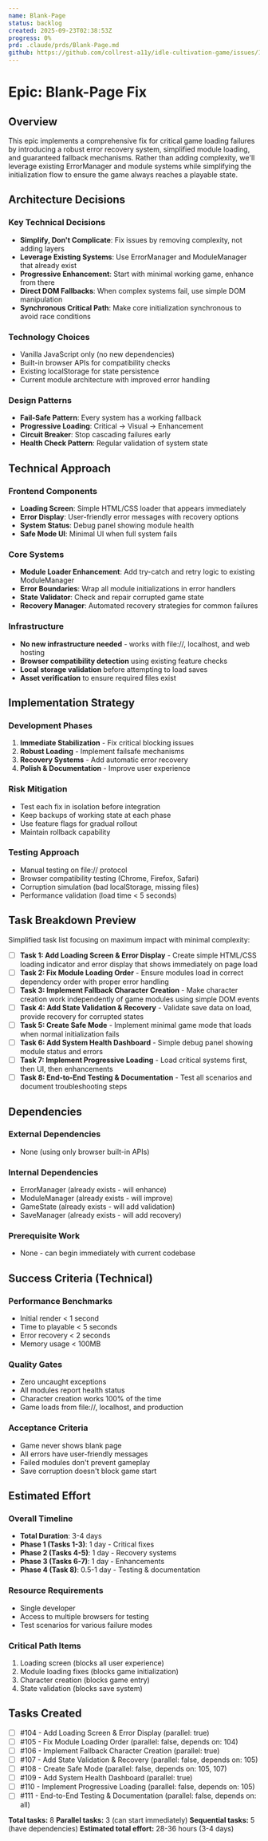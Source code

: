 ```yaml
---
name: Blank-Page
status: backlog
created: 2025-09-23T02:38:53Z
progress: 0%
prd: .claude/prds/Blank-Page.md
github: https://github.com/collrest-a11y/idle-cultivation-game/issues/103
---
```


# Epic: Blank-Page Fix

## Overview
This epic implements a comprehensive fix for critical game loading failures by introducing a robust error recovery system, simplified module loading, and guaranteed fallback mechanisms. Rather than adding complexity, we'll leverage existing ErrorManager and module systems while simplifying the initialization flow to ensure the game always reaches a playable state.

## Architecture Decisions

### Key Technical Decisions
- **Simplify, Don't Complicate**: Fix issues by removing complexity, not adding layers
- **Leverage Existing Systems**: Use ErrorManager and ModuleManager that already exist
- **Progressive Enhancement**: Start with minimal working game, enhance from there
- **Direct DOM Fallbacks**: When complex systems fail, use simple DOM manipulation
- **Synchronous Critical Path**: Make core initialization synchronous to avoid race conditions

### Technology Choices
- Vanilla JavaScript only (no new dependencies)
- Built-in browser APIs for compatibility checks
- Existing localStorage for state persistence
- Current module architecture with improved error handling

### Design Patterns
- **Fail-Safe Pattern**: Every system has a working fallback
- **Progressive Loading**: Critical → Visual → Enhancement
- **Circuit Breaker**: Stop cascading failures early
- **Health Check Pattern**: Regular validation of system state

## Technical Approach

### Frontend Components
- **Loading Screen**: Simple HTML/CSS loader that appears immediately
- **Error Display**: User-friendly error messages with recovery options
- **System Status**: Debug panel showing module health
- **Safe Mode UI**: Minimal UI when full system fails

### Core Systems
- **Module Loader Enhancement**: Add try-catch and retry logic to existing ModuleManager
- **Error Boundaries**: Wrap all module initializations in error handlers
- **State Validator**: Check and repair corrupted game state
- **Recovery Manager**: Automated recovery strategies for common failures

### Infrastructure
- **No new infrastructure needed** - works with file://, localhost, and web hosting
- **Browser compatibility detection** using existing feature checks
- **Local storage validation** before attempting to load saves
- **Asset verification** to ensure required files exist

## Implementation Strategy

### Development Phases
1. **Immediate Stabilization** - Fix critical blocking issues
2. **Robust Loading** - Implement failsafe mechanisms
3. **Recovery Systems** - Add automatic error recovery
4. **Polish & Documentation** - Improve user experience

### Risk Mitigation
- Test each fix in isolation before integration
- Keep backups of working state at each phase
- Use feature flags for gradual rollout
- Maintain rollback capability

### Testing Approach
- Manual testing on file:// protocol
- Browser compatibility testing (Chrome, Firefox, Safari)
- Corruption simulation (bad localStorage, missing files)
- Performance validation (load time < 5 seconds)

## Task Breakdown Preview

Simplified task list focusing on maximum impact with minimal complexity:

- [ ] **Task 1: Add Loading Screen & Error Display** - Create simple HTML/CSS loading indicator and error display that shows immediately on page load
- [ ] **Task 2: Fix Module Loading Order** - Ensure modules load in correct dependency order with proper error handling
- [ ] **Task 3: Implement Fallback Character Creation** - Make character creation work independently of game modules using simple DOM events
- [ ] **Task 4: Add State Validation & Recovery** - Validate save data on load, provide recovery for corrupted states
- [ ] **Task 5: Create Safe Mode** - Implement minimal game mode that loads when normal initialization fails
- [ ] **Task 6: Add System Health Dashboard** - Simple debug panel showing module status and errors
- [ ] **Task 7: Implement Progressive Loading** - Load critical systems first, then UI, then enhancements
- [ ] **Task 8: End-to-End Testing & Documentation** - Test all scenarios and document troubleshooting steps

## Dependencies

### External Dependencies
- None (using only browser built-in APIs)

### Internal Dependencies
- ErrorManager (already exists - will enhance)
- ModuleManager (already exists - will improve)
- GameState (already exists - will add validation)
- SaveManager (already exists - will add recovery)

### Prerequisite Work
- None - can begin immediately with current codebase

## Success Criteria (Technical)

### Performance Benchmarks
- Initial render < 1 second
- Time to playable < 5 seconds
- Error recovery < 2 seconds
- Memory usage < 100MB

### Quality Gates
- Zero uncaught exceptions
- All modules report health status
- Character creation works 100% of the time
- Game loads from file://, localhost, and production

### Acceptance Criteria
- Game never shows blank page
- All errors have user-friendly messages
- Failed modules don't prevent gameplay
- Save corruption doesn't block game start

## Estimated Effort

### Overall Timeline
- **Total Duration**: 3-4 days
- **Phase 1 (Tasks 1-3)**: 1 day - Critical fixes
- **Phase 2 (Tasks 4-5)**: 1 day - Recovery systems
- **Phase 3 (Tasks 6-7)**: 1 day - Enhancements
- **Phase 4 (Task 8)**: 0.5-1 day - Testing & documentation

### Resource Requirements
- Single developer
- Access to multiple browsers for testing
- Test scenarios for various failure modes

### Critical Path Items
1. Loading screen (blocks all user experience)
2. Module loading fixes (blocks game initialization)
3. Character creation (blocks game entry)
4. State validation (blocks save system)

## Tasks Created
- [ ] #104 - Add Loading Screen & Error Display (parallel: true)
- [ ] #105 - Fix Module Loading Order (parallel: false, depends on: 104)
- [ ] #106 - Implement Fallback Character Creation (parallel: true)
- [ ] #107 - Add State Validation & Recovery (parallel: false, depends on: 105)
- [ ] #108 - Create Safe Mode (parallel: false, depends on: 105, 107)
- [ ] #109 - Add System Health Dashboard (parallel: true)
- [ ] #110 - Implement Progressive Loading (parallel: false, depends on: 105)
- [ ] #111 - End-to-End Testing & Documentation (parallel: false, depends on: all)

**Total tasks:** 8
**Parallel tasks:** 3 (can start immediately)
**Sequential tasks:** 5 (have dependencies)
**Estimated total effort:** 28-36 hours (3-4 days)
